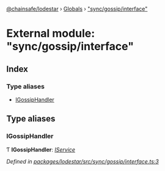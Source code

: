 [@chainsafe/lodestar](../README.md) › [Globals](../globals.md) › ["sync/gossip/interface"](_sync_gossip_interface_.md)

# External module: "sync/gossip/interface"

## Index

### Type aliases

* [IGossipHandler](_sync_gossip_interface_.md#igossiphandler)

## Type aliases

###  IGossipHandler

Ƭ **IGossipHandler**: *[IService](../interfaces/_node_nodejs_.iservice.md)*

*Defined in [packages/lodestar/src/sync/gossip/interface.ts:3](https://github.com/ChainSafe/lodestar/blob/b8a1302c0/packages/lodestar/src/sync/gossip/interface.ts#L3)*
